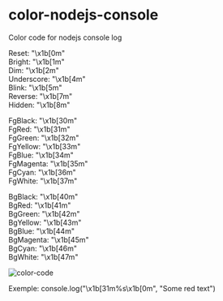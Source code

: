 # color-nodejs-console
Color code for nodejs console log

Reset: "\x1b[0m" <br/>
Bright: "\x1b[1m"<br/>
Dim: "\x1b[2m"<br/>
Underscore: "\x1b[4m"<br/>
Blink: "\x1b[5m"<br/>
Reverse: "\x1b[7m"<br/>
Hidden: "\x1b[8m"

FgBlack: "\x1b[30m"<br/>
FgRed: "\x1b[31m"<br/>
FgGreen: "\x1b[32m"<br/>
FgYellow: "\x1b[33m"<br/>
FgBlue: "\x1b[34m"<br/>
FgMagenta: "\x1b[35m"<br/>
FgCyan: "\x1b[36m"<br/>
FgWhite: "\x1b[37m"

BgBlack: "\x1b[40m"<br/>
BgRed: "\x1b[41m"<br/>
BgGreen: "\x1b[42m"<br/>
BgYellow: "\x1b[43m"<br/>
BgBlue: "\x1b[44m"<br/>
BgMagenta: "\x1b[45m"<br/>
BgCyan: "\x1b[46m"<br/>
BgWhite: "\x1b[47m"

![color-code](https://i.stack.imgur.com/ylEBX.gif)

Exemple: console.log("\x1b[31m%s\x1b[0m", "Some red text")
